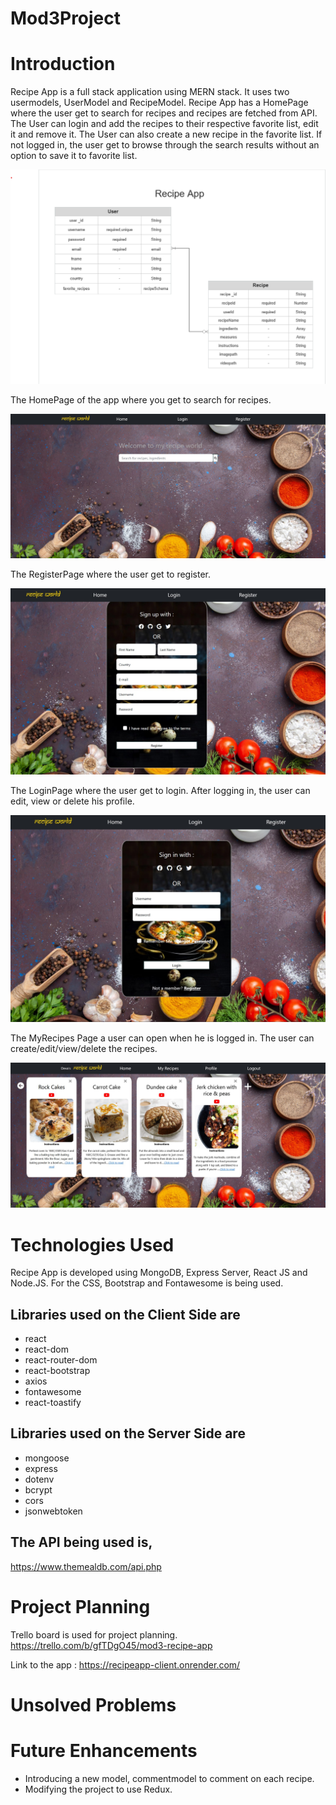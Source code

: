 # Mod3Project

<!-- render for backend
https://recipeapp-backend-tdbg.onrender.com -->

# Introduction

Recipe App is a full stack application using MERN stack. It uses two usermodels, UserModel and RecipeModel. Recipe App has a HomePage where the user get to search for recipes and recipes are fetched from API. The User can login and add the recipes to their respective favorite list, edit it and remove it. The User can also create a new recipe in the favorite list. If not logged in, the user get to browse through the search results without an option to save it to favorite list.

![ER Diagram](/client/src/images/ERdiagram.png)


The HomePage of the app where you get to search for recipes.

![HomePage](/client/src/images/HomePage.jpg)

The RegisterPage where the user get to register.

![RegisterPage](/client/src/images/RegisterPage.jpg)

The LoginPage where the user get to login. After logging in, the user can edit, view or delete his profile.

![LoginPage](/client/src/images/LoginPage.jpg)

The MyRecipes Page a user can open when he is logged in. The user can create/edit/view/delete the recipes.

![MyRecipesPage](/client/src/images/MyRecipesPage.jpg)


# Technologies Used

Recipe App is developed using MongoDB, Express Server, React JS and Node.JS. For the CSS, Bootstrap and Fontawesome is being used.
## Libraries used on the Client Side are 
- react
- react-dom
- react-router-dom
- react-bootstrap
- axios
- fontawesome
- react-toastify

## Libraries used on the Server Side are
- mongoose
- express
- dotenv
- bcrypt
- cors
- jsonwebtoken

## The API being used is,
https://www.themealdb.com/api.php

# Project Planning

Trello board is used for project planning.
https://trello.com/b/gfTDgO45/mod3-recipe-app

Link to the app : 
https://recipeapp-client.onrender.com/

# Unsolved Problems


# Future Enhancements

- Introducing a new model, commentmodel to comment on each recipe.
- Modifying the project to use Redux.




